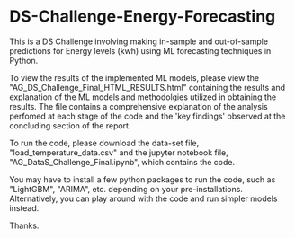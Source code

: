 # DS-Challenge-Energy-Forecasting
This is a DS Challenge involving making in-sample and out-of-sample predictions for Energy levels (kwh) using ML forecasting techniques in Python.

To view the results of the implemented ML models, please view the "AG_DS_Challenge_Final_HTML_RESULTS.html" containing the results and explanation of the ML models and methodolgies utilized in obtaining the results. The file contains a comprehensive explanation of the analysis perfomed at each stage of the code and the 'key findings' observed at the concluding section of the report. 

To run the code, please download the data-set file, "load_temperature_data.csv" and the jupyter notebook file, "AG_DataS_Challenge_Final.ipynb", which contains the code. 

You may have to install a few python packages to run the code, such as "LightGBM", "ARIMA", etc. depending on your pre-installations. 
Alternatively, you can play around with the code and run simpler models instead. 

Thanks.
